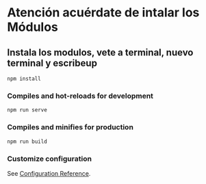 # Atención acuérdate de intalar los Módulos

## Instala los modulos, vete a terminal, nuevo terminal y escribeup
```
npm install
```

### Compiles and hot-reloads for development
```
npm run serve
```

### Compiles and minifies for production
```
npm run build
```

### Customize configuration
See [Configuration Reference](https://cli.vuejs.org/config/).
